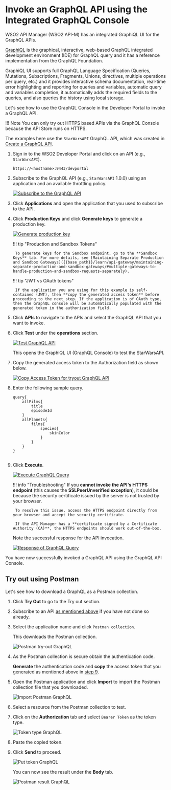 # Invoke an GraphQL API using the Integrated GraphQL Console

WSO2 API Manager (WSO2 API-M) has an integrated GraphiQL UI for the GraphQL APIs.

[GraphiQL](https://github.com/graphql/graphiql) is the graphical, interactive, web-based GraphQL integrated development environment (IDE) for GraphQL query and it has a reference implementation from the GraphQL Foundation. 

GraphiQL UI supports full GraphQL Language Specification (Queries, Mutations, Subscriptions, Fragments, Unions, directives, multiple operations per query, etc.) and it provides interactive schema documentation, real-time error highlighting and reporting for queries and variables, automatic query and variables completion, it automatically adds the required fields to the queries, and also queries the history using local storage. 

Let's see how to use the GraphQL Console in the Developer Portal to invoke a GraphQL API.

!!! Note
    You can only try out HTTPS based APIs via the GraphQL Console because the API Store runs on HTTPS.

The examples here use the `StarWarsAPI` GraphQL API, which was created in [Create a GraphQL API]({{base_path}}/learn/design-api/create-api/create-a-graphql-api/).

1. Sign in to the WSO2 Developer Portal and click on an API (e.g., `StarWarsAPI`).

     `https://<hostname>:9443/devportal`

     <a name="step2"></a>

2. Subscribe to the GraphQL API (e.g., `StarWarsAPI` 1.0.0) using an application and an available throttling policy.

     [![Subscribe to the GraphQL API]({{base_path}}/assets/img/learn/subscribe-to-graphql-api.png)]({{base_path}}/assets/img/learn/subscribe-to-graphql-api.png)

3. Click **Applications** and open the application that you used to subscribe to the API. 


4. Click **Production Keys** and click **Generate keys** to generate a production key.

     [![Generate production key]({{base_path}}/assets/img/learn/graphql-generate-keys-production.png)]({{base_path}}/assets/img/learn/graphql-generate-keys-production.png)

    !!! tip "Production and Sandbox Tokens"

        To generate keys for the Sandbox endpoint, go to the **Sandbox Keys** tab. For more details, see [Maintaining Separate Production and Sandbox Gateways]({{base_path}}/learn/api-gateway/maintaining-separate-production-and-sandbox-gateways/#multiple-gateways-to-handle-production-and-sandbox-requests-separately).

    !!! tip "JWT vs OAuth tokens"

        If the application you are using for this example is self-contained (JWT), then **copy the generated access token** before proceeding to the next step. If the application is of OAuth type, then the GraphQL console will be automatically populated with the generated token in the authorization field. 


5. Click **APIs** to navigate to the APIs and select the GraphQL API that you want to invoke. 

6. Click **Test** under the **operations** section.

    [![Test GraphQL API]({{base_path}}/assets/img/learn/graphql-console-test-button.png)]({{base_path}}/assets/img/learn/graphql-console-test-button.png)

    This opens the GraphiQL UI (GraphQL Console) to test the StarWarsAPI. 

    <a name="generatetoken"></a>

7. Copy the generated access token to the Authorization field as shown below.

    [![Copy Access Token for tryout GraphQL API]({{base_path}}/assets/img/learn/graphql-api-copy-access-token.png)]({{base_path}}/assets/img/learn/graphql-api-copy-access-token.png)


8. Enter the following sample query.

    ```
    query{
        allFilms{
            title
            episodeId
        }
        allPlanets{
            films{
                species{
                    skinColor
                }
            }
        }
    }
          
    ```
 
9. Click **Execute**.

     [![Execute GraphQL Query]({{base_path}}/assets/img/learn/graphql-console-execute.png)]({{base_path}}/assets/img/learn/graphql-console-execute.png)


    !!! info "Troubleshooting"
        If you **cannot invoke the API's HTTPS endpoint** (this causes the **SSLPeerUnverified exception**), it could be because the security certificate issued by the server is not trusted by your browser. 
        
        To resolve this issue, access the HTTPS endpoint directly from your browser and accept the security certificate.
        
        If the API Manager has a **certificate signed by a Certificate Authority (CA)**, the HTTPS endpoints should work out-of-the-box.


    Note the successful response for the API invocation. 

    [![Response of GraphQL Query]({{base_path}}/assets/img/learn/graphql-response.png)]({{base_path}}/assets/img/learn/graphql-response.png)

You have now successfully invoked a GraphQL API using the GraphQL API Console.

## Try out using Postman

Let's see how to download a GraphQL as a Postman collection.

1. Click **Try Out** to go to the Try out section. 

2. Subscribe to an API <a href="#step2">as mentioned above</a> if you have not done so already.

3. Select the application name and click `Postman collection`.
     
     This downloads the Postman collection.

    ![[Postman try-out GraphQL]({{base_path}}/assets/img/learn/postman_try_out_graphql.png)]({{base_path}}/assets/img/learn/postman_try_out_graphql.png)
    
2.  As the Postman collection is secure obtain the authentication code. 

     **Generate** the authentication code and **copy** the access token that you generated as mentioned above in <a href="#generatetoken">step 9</a>.

3. Open the Postman application and click **Import** to import the Postman collection file that you downloaded.

    ![[Import Postman GraphQL]({{base_path}}/assets/img/learn/postman_import_graphql.png)]({{base_path}}/assets/img/learn/postman_import_graphql.png)

4. Select a resource from the Postman collection to test.

5. Click on the **Authorization** tab and select `Bearer Token` as the token type.

    ![[Token type GraphQL]({{base_path}}/assets/img/learn/postman_token_type_graphql.png)]({{base_path}}/assets/img/learn/postman_token_type_graphql.png)

6. Paste the copied token.

7. Click **Send** to proceed.

    ![[Put token GraphQL]({{base_path}}/assets/img/learn/postman_put_token_graphql.png)]({{base_path}}/assets/img/learn/postman_put_token_graphql.png)
    
    You can now see the result under the **Body** tab.

    ![[Postman result GraphQL]({{base_path}}/assets/img/learn/postman_result_graphql.png)]({{base_path}}/assets/img/learn/postman_result_graphql.png)
